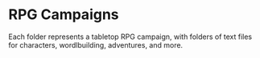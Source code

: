 # RPG Campaigns

Each folder represents a tabletop RPG campaign, with folders of text files for characters, wordlbuilding, adventures, and more.
